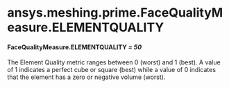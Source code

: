 # ansys.meshing.prime.FaceQualityMeasure.ELEMENTQUALITY

#### FaceQualityMeasure.ELEMENTQUALITY *= 50*

The Element Quality metric ranges between 0 (worst) and 1 (best). A value of 1 indicates a perfect cube or square (best) while a value of 0 indicates that the element has a zero or negative volume (worst).

<!-- !! processed by numpydoc !! -->
